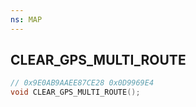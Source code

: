```yaml
---
ns: MAP
---
```

## CLEAR_GPS_MULTI_ROUTE

```c
// 0x9E0AB9AAEE87CE28 0x0D9969E4
void CLEAR_GPS_MULTI_ROUTE();
```


